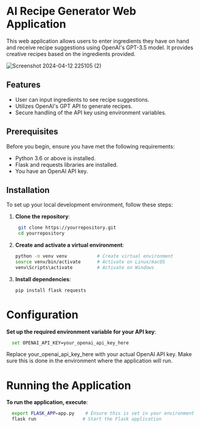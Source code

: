 # AI Recipe Generator Web Application

This web application allows users to enter ingredients they have on hand and receive recipe suggestions using OpenAI's GPT-3.5 model. It provides creative recipes based on the ingredients provided.

![Screenshot 2024-04-12 225105 (2)](https://github.com/BayDev20/AI-Recipe-Generator/assets/152105436/bf2be08f-c9b4-472d-ab56-bd67aa735b3f)


## Features

- User can input ingredients to see recipe suggestions.
- Utilizes OpenAI's GPT API to generate recipes.
- Secure handling of the API key using environment variables.

## Prerequisites

Before you begin, ensure you have met the following requirements:
- Python 3.6 or above is installed.
- Flask and requests libraries are installed.
- You have an OpenAI API key.

## Installation

To set up your local development environment, follow these steps:

1. **Clone the repository**:
   ```bash
    git clone https://yourrepository.git
    cd yourrepository
   ```
2. **Create and activate a virtual environment**:
   ```bash
   python -m venv venv           # Create virtual environment
   source venv/bin/activate      # Activate on Linux/macOS
   venv\Scripts\activate         # Activate on Windows
   ```
3. **Install dependencies**:
   ```bash
   pip install flask requests
   ```

# Configuration
**Set up the required environment variable for your API key**:
```bash
  set OPENAI_API_KEY=your_openai_api_key_here
```
Replace your_openai_api_key_here with your actual OpenAI API key. Make sure this is done in the environment where the application will run.

# Running the Application
**To run the application, execute**:
```bash
  export FLASK_APP=app.py    # Ensure this is set in your environment
  flask run                 # Start the Flask application
```
   
